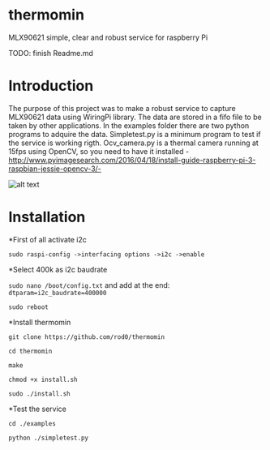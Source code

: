 # thermomin
MLX90621 simple, clear and robust service for raspberry Pi <p> 
TODO:
finish Readme.md
# Introduction
The purpose of this project was to make a robust service to capture MLX90621 data using WiringPi library. The data are stored in a fifo file to be taken by other applications. In the examples folder there are two python programs to adquire the data. Simpletest.py is a minimum program to test if the service is working rigth. Ocv_camera.py is a thermal camera running at 15fps using OpenCV, so you need to have it installed -http://www.pyimagesearch.com/2016/04/18/install-guide-raspberry-pi-3-raspbian-jessie-opencv-3/-

![alt text](http://i.imgur.com/c2Vv2Rv.png)

# Installation
*First of all activate i2c

```sudo raspi-config ->interfacing options ->i2c ->enable```

*Select 400k as i2c baudrate 

```sudo nano /boot/config.txt``` and add at the end: ```dtparam=i2c_baudrate=400000```

```sudo reboot```

*Install thermomin

```git clone https://github.com/rod0/thermomin```

```cd thermomin```

```make```

```chmod +x install.sh```

```sudo ./install.sh```

*Test the service

```cd ./examples```

```python ./simpletest.py```
